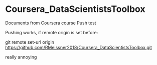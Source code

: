 # Coursera_DataScientistsToolbox
Documents from Coursera course
Push test


Pushing works, if remote origin is set before:

 git remote set-url origin https://github.com/RMeissner2018/Coursera_DataScientistsToolbox.git
 
 
 really annoying
